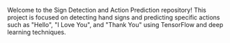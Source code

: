 Welcome to the Sign Detection and Action Prediction repository! This project is focused on detecting hand signs and predicting specific actions such as "Hello", "I Love You", and "Thank You" using TensorFlow and deep learning techniques.
